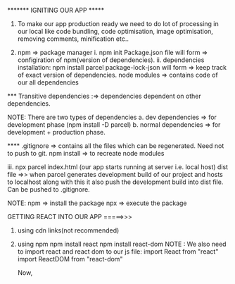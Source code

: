 ******* IGNITING OUR APP *****

1. To make our app production ready we need to do lot of processing in our local like code bundling, code optimisation, image optimisation, removing comments, minification etc..

2. npm => package manager
i. npm init
    Package.json file will form => configiration of npm(version of dependencies).
ii. dependencies installation:
    npm install parcel
    package-lock-json will form => keep track of exact version of dependencies.
    node modules => contains code of our all dependencies

*** Transitive dependencies :=> dependencies dependent on other dependencies.

NOTE: There are two types of dependencies
a. dev dependencies => for development phase (npm install -D parcel)
b. normal dependencies => for development + production phase.

**** .gitignore => contains all the files which can be regenerated. Need not to push to git.
       npm install => to recreate node modules

iii. npx parcel index.html (our app starts running at server i.e. local host)
      dist file =>> when parcel generates development build of our project and hosts to localhost along with this it also push the development build into dist file. Can be pushed to .gitignore.

NOTE: npm => install the package
      npx => execute the package

GETTING REACT INTO OUR APP =====>>>
1. using cdn links(not recommended)
2. using npm
   npm install react
   npm install react-dom
   NOTE : We also need to import react and react dom to our js file:
           import React from "react"
           import ReactDOM from "react-dom"

    Now, <script src = "./App.js></script"> will through an error => browser scripts cann't have imports and exports
    To resolve => <script type = "module" src = "./App.js></script">


TO MAKE OUR APP COMPATIBLE FOR OLDER BROWSERS ==>>
browserlist dependency is used.  (website => browserlist.dev)
We will add browserlist to our package.json and it will take the array of browser ensuring that our will surely run on those browsers and may or may not run on all the other browserswhich are not mantioned.

"browserlist" :[
    "last 2 versions of chrome",
    "last 1 version of firefox"
]